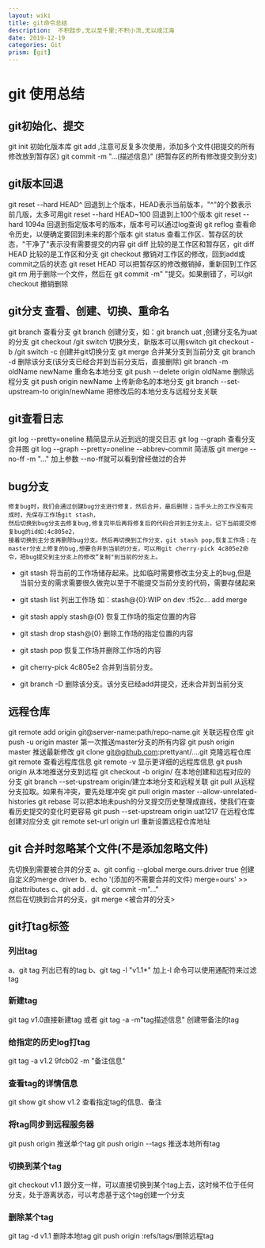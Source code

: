```yaml
---
layout: wiki
title: git命令总结
description:  不积跬步,无以至千里;不积小流,无以成江海
date: 2019-12-19
categories: Git
prism: [git]
---
```


# git 使用总结

## git初始化、提交

git init 初始化版本库
git add <file> ,注意可反复多次使用，添加多个文件(把提交的所有修改放到暂存区)
git commit -m "...(描述信息)"  (把暂存区的所有修改提交到分支)   
    
## git版本回退

git reset --hard  HEAD^ 回退到上个版本，HEAD表示当前版本，"^"的个数表示前几版，太多可用git reset --hard HEAD~100 回退到上100个版本
git reset --hard 1094a 回退到指定版本号的版本，版本号可以通过log查询
git reflog 查看命令历史，以便确定要回到未来的那个版本
git status 查看工作区、暂存区的状态，"干净了"表示没有需要提交的内容
git diff 比较的是工作区和暂存区，git diff HEAD 比较的是工作区和分支
git checkout  <file> 撤销对工作区的修改，回到add或commit之后的状态
git reset HEAD <file> 可以把暂存区的修改撤销掉，重新回到工作区
git rm <file> 用于删除一个文件，然后在 git commit -m"  "提交。如果删错了，可以git checkout <file>撤销删除
    
## git分支 查看、创建、切换、重命名

git branch 查看分支
git branch <name> 创建分支，如：git branch uat ,创建分支名为uat的分支
git checkout <name>/git switch <name> 切换分支，新版本可以用switch
git checkout -b <name>/git switch -c <name>创建并git切换分支
git merge<name> 合并某分支到当前分支
git branch -d <name>删除该分支(该分支已经合并到当前分支后，直接删除)
git branch -m oldName newName 重命名本地分支
git push --delete origin oldName 删除远程分支
git push origin newName 上传新命名的本地分支
git branch --set-upstream-to origin/newName 把修改后的本地分支与远程分支关联

## git查看日志

git log --pretty=oneline 精简显示从近到远的提交日志
git log --graph 查看分支合并图
git log --graph --pretty=oneline --abbrev-commit  简洁版
git merge --no-ff -m "..." 加上参数 --no-ff就可以看到曾经做过的合并

## bug分支

    修复bug时，我们会通过创建bug分支进行修复，然后合并，最后删除；当手头上的工作没有完成时，先保存工作场git stash，
    然后切换到bug分支去修复bug,修复完毕后再将修复后的代码合并到主分支上，记下当前提交修复bug的id如:4c805e2，
    接着切换到主分支再删除bug分支。然后再切换到工作分支，git stash pop,恢复工作场；在master分支上修复的bug,想要合并到当前的分支，可以用git cherry-pick 4c805e2命令，把bug提交到主分支上的修改“复制"到当前的分支上。
    
* git stash 将当前的工作场储存起来。比如临时需要修改主分支上的bug,但是当前分支的需求需要很久做完以至于不能提交当前分支的代码，需要存储起来

* git stash list 列出工作场 如：stash@{0}:WIP on dev :f52c... add merge

* git stash apply stash@{0} 恢复工作场的指定位置的内容

* git stash drop stash@{0}  删除工作场的指定位置的内容

* git stash pop 恢复工作场并删除工作场的内容

* git cherry-pick 4c805e2 合并到当前分支。

* git branch -D <name> 删除该分支。该分支已经add并提交，还未合并到当前分支  

## 远程仓库 
    
git remote add origin git@server-name:path/repo-name.git 关联远程仓库
git push -u origin master 第一次推送master分支的所有内容
git push origin master 推送最新修改
git clone git@github.com:prettyant/....git 克隆远程仓库
git remote 查看远程库信息
git remote -v 显示更详细的远程库信息
git push origin <name> 从本地推送分支到远程
git checkout -b <name> origin/<name> 在本地创建和远程对应的分支
git branch --set-upstream <name> origin/<name>建立本地分支和远程关联
git pull 从远程分支拉取。如果有冲突，要先处理冲突  git pull origin master --allow-unrelated-histories
git rebase 可以把本地未push的分叉提交历史整理成直线，使我们在查看历史提交的变化时更容易
git push --set-upstream origin uat1217  在远程仓库创建对应分支
git remote set-url origin url 重新设置远程仓库地址

## git 合并时忽略某个文件(不是添加忽略文件)

先切换到需要被合并的分支
a、git config --global merge.ours.driver true  创建自定义的merge driver
b、echo '(添加的不需要合并的文件)  merge=ours' >> .gitattributes
c、git add . 
d、git commit -m"..."   
然后在切换到合并的分支，git merge <被合并的分支>

## git打tag标签

### 列出tag

a、git tag 列出已有的tag
b、git tag  -l "v1.1*" 加上-l 命令可以使用通配符来过滤tag

### 新建tag

git tag v1.0直接新建tag   或者 git tag -a <tagName> -m"tag描述信息" 创建带备注的tag

### 给指定的历史log打tag

git tag -a v1.2 9fcb02 -m "备注信息"

### 查看tag的详情信息

git show 
git show v1.2 查看指定tag的信息、备注

### 将tag同步到远程服务器

git push origin <tagName> 推送单个tag
git push origin --tags 推送本地所有tag

### 切换到某个tag

git checkout v1.1 跟分支一样，可以直接切换到某个tag上去，这时候不位于任何分支，处于游离状态，可以考虑基于这个tag创建一个分支

### 删除某个tag

git tag -d v1.1 删除本地tag
git push origin :refs/tags/<tagName>删除远程tag








